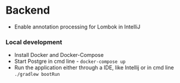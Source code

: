 # Backend
* Enable annotation processing for Lombok in IntelliJ

### Local development
* Install Docker and Docker-Compose
* Start Postgre in cmd line - `docker-compose up`
* Run the application either through a IDE, like Intellij or in cmd line `./gradlew bootRun`